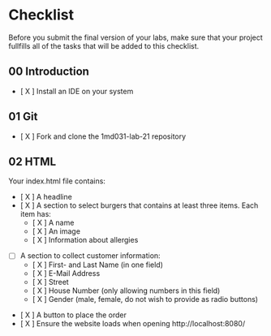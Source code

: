# Checklist

Before you submit the final version of your labs, make sure that your project fullfills all of the tasks that will be added to this checklist.

## 00 Introduction

- [ X ] Install an IDE on your system

## 01 Git

- [ X ] Fork and clone the 1md031-lab-21 repository

## 02 HTML

Your index.html file contains:
- [ X ] A headline
- [ X ] A section to select burgers that contains at least three items. Each item has:
    - [ X ] A name
    - [ X ] An image
    - [ X ] Information about allergies 
- [ ] A section to collect customer information:
    - [ X ] First- and Last Name (in one field)
    - [ X ] E-Mail Address
    - [ X ] Street
    - [ X ] House Number (only allowing numbers in this field)
    - [ X ] Gender (male, female, do not wish to provide as radio buttons)
- [ X ] A button to place the order
- [ X ] Ensure the website loads when opening http://localhost:8080/
